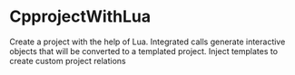 # CpprojectWithLua
Create a project with the help of Lua. Integrated calls generate interactive objects that will be converted to a templated project. Inject templates to create custom project relations

